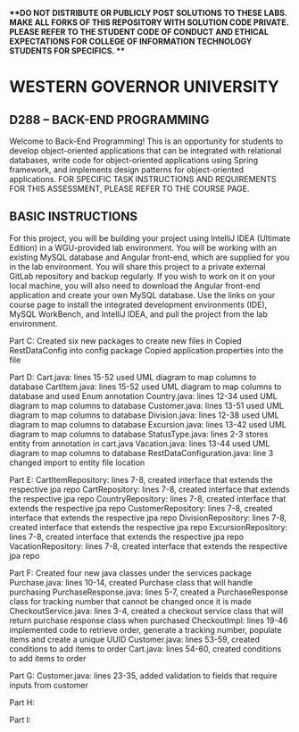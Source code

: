 <strong> **DO NOT DISTRIBUTE OR PUBLICLY POST SOLUTIONS TO THESE LABS. MAKE ALL FORKS OF THIS REPOSITORY WITH SOLUTION CODE PRIVATE. PLEASE REFER TO THE STUDENT CODE OF CONDUCT AND ETHICAL EXPECTATIONS FOR COLLEGE OF INFORMATION TECHNOLOGY STUDENTS FOR SPECIFICS. ** </strong>
# WESTERN GOVERNOR UNIVERSITY 
## D288 – BACK-END PROGRAMMING
Welcome to Back-End Programming! This is an opportunity for students to develop object-oriented applications that can be integrated with relational databases, write code for object-oriented applications using Spring framework, and implements design patterns for object-oriented applications. 
FOR SPECIFIC TASK INSTRUCTIONS AND REQUIREMENTS FOR THIS ASSESSMENT, PLEASE REFER TO THE COURSE PAGE.
## BASIC INSTRUCTIONS
For this project, you will be building your project using IntelliJ IDEA (Ultimate Edition) in a WGU-provided lab environment. You will be working with an existing MySQL database and Angular front-end, which are supplied for you in the lab environment. You will share this project to a private external GitLab repository and backup regularly. If you wish to work on it on your local machine, you will also need to download the Angular front-end application and create your own MySQL database. Use the links on your course page to install the integrated development environments (IDE), MySQL WorkBench, and IntelliJ IDEA, and pull the project from the lab environment.  


Part C:
Created six new packages to create new files in
Copied RestDataConfig into config package
Copied application.properties into the file

Part D:
Cart.java: lines 15-52 used UML diagram to map columns to database
CartItem.java: lines 15-52 used UML diagram to map columns to database and used Enum annotation
Country.java: lines 12-34 used UML diagram to map columns to database
Customer.java: lines 13-51 used UML diagram to map columns to database
Division.java: lines 12-38 used UML diagram to map columns to database
Excursion.java: lines 13-42 used UML diagram to map columns to database
StatusType.java: lines 2-3 stores entity from annotation in cart.java
Vacation.java: lines 13-44 used UML diagram to map columns to database
RestDataConfiguration.java: line 3 changed import to entity file location

Part E:
CartItemRepository: lines 7-8, created interface that extends the respective jpa repo
CartRepository: lines 7-8, created interface that extends the respective jpa repo
CountryRepository: lines 7-8, created interface that extends the respective jpa repo
CustomerRepository: lines 7-8, created interface that extends the respective jpa repo
DivisionRepository: lines 7-8, created interface that extends the respective jpa repo
ExcursionRepository: lines 7-8, created interface that extends the respective jpa repo
VacationRepository: lines 7-8, created interface that extends the respective jpa repo

Part F:
Created four new java classes under the services package
Purchase.java: lines 10-14, created Purchase class that will handle purchasing 
PurchaseResponse.java: lines 5-7, created a PurchaseResponse class for tracking number that cannot be changed once it is made
CheckoutService.java: lines 3-4, created a checkout service class that will return purchase response class when purchased
CheckoutImpl: lines 19-46 implemented code to retrieve order, generate a tracking number, populate items and create a unique UUID
Customer.java: lines 53-59, created conditions to add items to order
Cart.java: lines 54-60, created conditions to add items to order

Part G:
Customer.java: lines 23-35, added validation to fields that require inputs from customer

Part H:

Part I:
